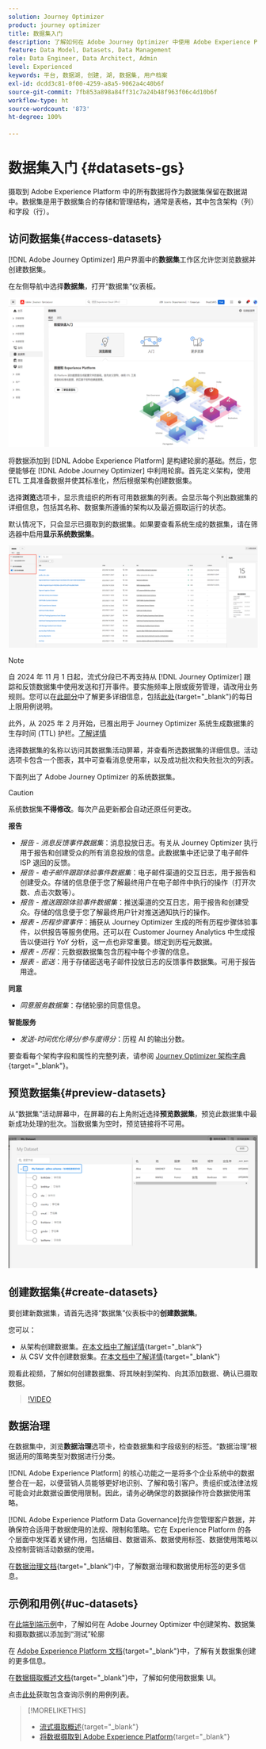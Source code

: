 ```yaml
---
solution: Journey Optimizer
product: journey optimizer
title: 数据集入门
description: 了解如何在 Adobe Journey Optimizer 中使用 Adobe Experience Platform 数据集
feature: Data Model, Datasets, Data Management
role: Data Engineer, Data Architect, Admin
level: Experienced
keywords: 平台, 数据湖, 创建, 湖, 数据集, 用户档案
exl-id: dcdd3c81-0f00-4259-a8a5-9062a4c40b6f
source-git-commit: 7fb853a898a84ff31c7a24b48f963f06c4d10b6f
workflow-type: ht
source-wordcount: '873'
ht-degree: 100%

---
```


# 数据集入门 {#datasets-gs}

摄取到 Adobe Experience Platform 中的所有数据将作为数据集保留在数据湖中。数据集是用于数据集合的存储和管理结构，通常是表格，其中包含架构（列）和字段（行）。

## 访问数据集{#access-datasets}

[!DNL Adobe Journey Optimizer] 用户界面中的&#x200B;**数据集**&#x200B;工作区允许您浏览数据并创建数据集。

在左侧导航中选择&#x200B;**数据集**，打开“数据集”仪表板。

![](assets/datasets-home.png)

将数据添加到 [!DNL Adobe Experience Platform] 是构建轮廓的基础。然后，您便能够在 [!DNL Adobe Journey Optimizer] 中利用轮廓。首先定义架构，使用 ETL 工具准备数据并使其标准化，然后根据架构创建数据集。

选择&#x200B;**浏览**&#x200B;选项卡，显示贵组织的所有可用数据集的列表。会显示每个列出数据集的详细信息，包括其名称、数据集所遵循的架构以及最近摄取运行的状态。

默认情况下，只会显示已摄取到的数据集。如果要查看系统生成的数据集，请在筛选器中启用&#x200B;**显示系统数据集**。

![](assets/ajo-system-datasets.png)

>[!NOTE]
>
>自 2024 年 11 月 1 日起，流式分段已不再支持从 [!DNL Journey Optimizer] 跟踪和反馈数据集中使用发送和打开事件。要实施频率上限或疲劳管理，请改用业务规则。您可以在[此部分](../conflict-prioritization/rule-sets.md)中了解更多详细信息，包括[此处](https://experienceleaguecommunities.adobe.com/t5/journey-optimizer-blogs/elevate-customer-experience-with-daily-frequency-capping-in-ajo/ba-p/761510){target="_blank"}的每日上限用例说明。
>
>此外，从 2025 年 2 月开始，已推出用于 Journey Optimizer 系统生成数据集的生存时间 (TTL) 护栏。[了解详情](datasets-ttl.md)

选择数据集的名称以访问其数据集活动屏幕，并查看所选数据集的详细信息。活动选项卡包含一个图表，其中可查看消息使用率，以及成功批次和失败批次的列表。

下面列出了 Adobe Journey Optimizer 的系统数据集。

>[!CAUTION]
>
> 系统数据集&#x200B;**不得修改**。每次产品更新都会自动还原任何更改。

**报告**

* _报告 - 消息反馈事件数据集_：消息投放日志。有关从 Journey Optimizer 执行用于报告和创建受众的所有消息投放的信息。此数据集中还记录了电子邮件 ISP 退回的反馈。
* _报告 - 电子邮件跟踪体验事件数据集_：电子邮件渠道的交互日志，用于报告和创建受众。存储的信息便于您了解最终用户在电子邮件中执行的操作（打开次数、点击次数等）。
* _报告 - 推送跟踪体验事件数据集_：推送渠道的交互日志，用于报告和创建受众。存储的信息便于您了解最终用户针对推送通知执行的操作。
* _报表 - 历程步骤事件_：捕获从 Journey Optimizer 生成的所有历程步骤体验事件，以供报告等服务使用。还可以在 Customer Journey Analytics 中生成报告以便进行 YoY 分析，这一点也非常重要。绑定到历程元数据。
* _报表 - 历程_：元数据数据集包含历程中每个步骤的信息。
* _报表 - 密送_：用于存储密送电子邮件投放日志的反馈事件数据集。可用于报告用途。

**同意**

* _同意服务数据集_：存储轮廓的同意信息。

**智能服务**

* _发送-时间优化得分/参与度得分_：历程 AI 的输出分数。

要查看每个架构字段和属性的完整列表，请参阅 [Journey Optimizer 架构字典](https://experienceleague.adobe.com/tools/ajo-schemas/schema-dictionary.html?lang=zh-Hans){target="_blank"}。

## 预览数据集{#preview-datasets}

从“数据集”活动屏幕中，在屏幕的右上角附近选择&#x200B;**预览数据集**，预览此数据集中最新成功处理的批次。当数据集为空时，预览链接将不可用。

![](assets/dataset-preview.png)

## 创建数据集{#create-datasets}

要创建新数据集，请首先选择“数据集”仪表板中的&#x200B;**创建数据集**。

您可以：

* 从架构创建数据集。[在本文档中了解详情](https://experienceleague.adobe.com/docs/experience-platform/catalog/datasets/user-guide.html?lang=zh-Hans#schema){target="_blank"}
* 从 CSV 文件创建数据集。[在本文档中了解详情](https://experienceleague.adobe.com/docs/experience-platform/ingestion/tutorials/map-a-csv-file.html?lang=zh-Hans){target="_blank"}

观看此视频，了解如何创建数据集、将其映射到架构、向其添加数据、确认已摄取数据。

>[!VIDEO](https://video.tv.adobe.com/v/334293?quality=12)

## 数据治理

在数据集中，浏览&#x200B;**数据治理**&#x200B;选项卡，检查数据集和字段级别的标签。“数据治理”根据适用的策略类型对数据进行分类。

[!DNL Adobe Experience Platform] 的核心功能之一是将多个企业系统中的数据整合在一起，以便营销人员能够更好地识别、了解和吸引客户。贵组织或法律法规可能会对此数据设置使用限制。因此，请务必确保您的数据操作符合数据使用策略。

[!DNL Adobe Experience Platform Data Governance]允许您管理客户数据，并确保符合适用于数据使用的法规、限制和策略。它在 Experience Platform 的各个层面中发挥着关键作用，包括编目、数据谱系、数据使用标签、数据使用策略以及控制营销活动数据的使用。

在[数据治理文档](https://experienceleague.adobe.com/docs/experience-platform/data-governance/labels/user-guide.html?lang=zh-Hant){target="_blank"}中，了解数据治理和数据使用标签的更多信息。

## 示例和用例{#uc-datasets}

在[此端到端示例](../audience/creating-test-profiles.md)中，了解如何在 Adobe Journey Optimizer 中创建架构、数据集和摄取数据以添加到“测试”轮廓

在 [Adobe Experience Platform 文档](https://experienceleague.adobe.com/docs/experience-platform/catalog/datasets/overview.html?lang=zh-Hans){target="_blank"}中，了解有关数据集创建的更多信息。

在[数据摄取概述文档](https://experienceleague.adobe.com/docs/experience-platform/ingestion/home.html?lang=zh-Hans){target="_blank"}中，了解如何使用数据集 UI。

点击[此处](../data/datasets-query-examples.md)获取包含查询示例的用例列表。

>[!MORELIKETHIS]
>
>* [流式摄取概述](https://experienceleague.adobe.com/docs/experience-platform/ingestion/streaming/overview.html?lang=zh-Hans){target="_blank"}
>* [将数据摄取到 Adobe Experience Platform](https://experienceleague.adobe.com/docs/experience-platform/ingestion/tutorials/ingest-batch-data.html?lang=zh-Hans){target="_blank"}
